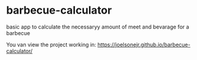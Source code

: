 # barbecue-calculator
 basic app to calculate the necessaryy amount of meet and bevarage for a  barbecue

You van view the project working in: https://joelsonejr.github.io/barbecue-calculator/